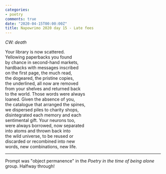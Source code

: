 ```yaml
---
categories:
- poetry
comments: true
date: "2020-04-15T00:00:00Z"
title: Napowrimo 2020 day 15 - Late fees
---
```

  
<em>CW: death</em>  

Your library is now scattered.  
Yellowing paperbacks you found  
by chance in second-hand markets,  
hardbacks with messages inscribed  
on the first page, the much read,  
the dogeared, the pristine copies,  
the underlined, all now are removed  
from your shelves and returned back  
to the world. Those words were always  
loaned. Given the absence of you,  
the catalogue that arranged the spines,  
we dispersed piles to charity shops,  
disintegrated each memory and each  
sentimental gift. Your neurons too,  
were always borrowed, now separated  
into atoms and thrown back into  
the wild universe, to be reused or  
discarded or recombined into new  
words, new combinations, new life.  

***  

Prompt was "object permanence" in the <em>Poetry in the time of being alone</em> group. Halfway through!  
